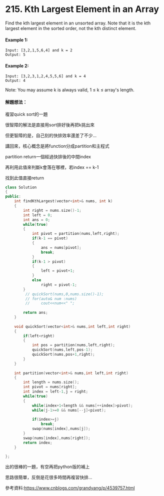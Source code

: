 # 215. Kth Largest Element in an Array


Find the kth largest element in an unsorted array. Note that it is the kth largest element in the sorted order, not the kth distinct element.

#### Example 1:

    Input: [3,2,1,5,6,4] and k = 2
    Output: 5

#### Example 2:

    Input: [3,2,3,1,2,4,5,5,6] and k = 4
    Output: 4
Note:
You may assume k is always valid, 1 ≤ k ≤ array's length.

#### 解題想法：

複習quick sort的一題

很智障的解法是直接用sort排好後再把k挑出來

但更智障的是，自己刻的快排效率還差了不少...

講回來，核心概念是將function分成partition和主程式

partition return一個經過快排後的中間index

再利用此值來判斷k會落在哪裡，若index == k-1

找到此值直接return 


```cpp
class Solution 
{
public:
    int findKthLargest(vector<int>& nums, int k) 
    {
        int right = nums.size()-1;
        int left = 0;
        int ans = 0;
        while(true)
        {
            int pivot = partition(nums,left,right);
            if(k-1 == pivot)
            {
                ans = nums[pivot];
                break;
            }
            if(k-1 > pivot)
            {
                left = pivot+1;
            }
            else
                right = pivot-1;
        }
         // quickSort(nums,0,nums.size()-1);
         // for(auto& num :nums)
         //     cout<<num<<" ";
        
        return ans;
    }
    
    void quickSort(vector<int>& nums,int left,int right)
    {
        if(left<right)
        {
            int pos = partition(nums,left,right);
            quickSort(nums,left,pos-1);
            quickSort(nums,pos+1,right);
        }
    }
    
    int partition(vector<int>& nums,int left,int right)
    {
        int length = nums.size();
        int pivot = nums[right];
        int index = left-1,j = right;
        while(true)
        {
            while(index+1<length && nums[++index]>pivot);
            while(j-1>=0 && nums[--j]<pivot);
            
            if(index>=j)
                break;
            swap(nums[index],nums[j]);
        }
        swap(nums[index],nums[right]);
        return index;
    }
    
};
```

出的很棒的一題，有空再把python版的補上 

思路很簡單，反倒是花很多時間再複習快排...

參考資料:https://www.cnblogs.com/grandyang/p/4539757.html
